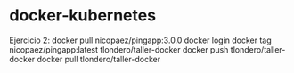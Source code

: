 # docker-kubernetes

Ejercicio 2:
docker pull nicopaez/pingapp:3.0.0
docker login
docker tag nicopaez/pingapp:latest tlondero/taller-docker
docker push tlondero/taller-docker
docker pull tlondero/taller-docker